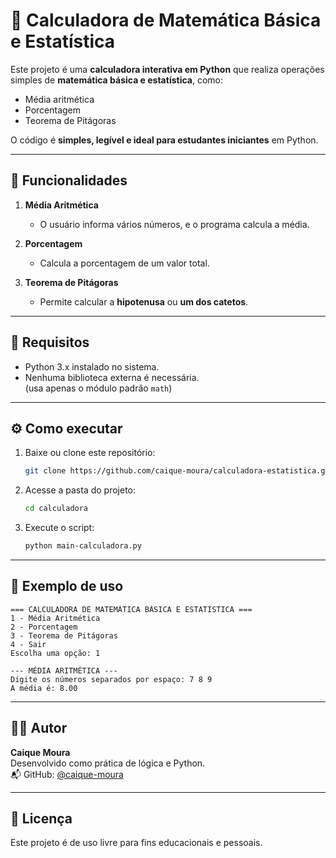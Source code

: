 # 🧮 Calculadora de Matemática Básica e Estatística

Este projeto é uma **calculadora interativa em Python** que realiza operações simples de **matemática básica e estatística**, como:

- Média aritmética  
- Porcentagem  
- Teorema de Pitágoras  

O código é **simples, legível e ideal para estudantes iniciantes** em Python.

---

## 🚀 Funcionalidades

1. **Média Aritmética**
   - O usuário informa vários números, e o programa calcula a média.

2. **Porcentagem**
   - Calcula a porcentagem de um valor total.

3. **Teorema de Pitágoras**
   - Permite calcular a **hipotenusa** ou **um dos catetos**.

---

## 🧩 Requisitos

- Python 3.x instalado no sistema.  
- Nenhuma biblioteca externa é necessária.  
  (usa apenas o módulo padrão `math`)

---

## ⚙️ Como executar

1. Baixe ou clone este repositório:
   ```bash
   git clone https://github.com/caique-moura/calculadora-estatistica.git
   ```

2. Acesse a pasta do projeto:
   ```bash
   cd calculadora
   ```

3. Execute o script:
   ```bash
   python main-calculadora.py
   ```

---

## 🧠 Exemplo de uso

```
=== CALCULADORA DE MATEMÁTICA BÁSICA E ESTATÍSTICA ===
1 - Média Aritmética
2 - Porcentagem
3 - Teorema de Pitágoras
4 - Sair
Escolha uma opção: 1

--- MÉDIA ARITMÉTICA ---
Digite os números separados por espaço: 7 8 9
A média é: 8.00
```

---

## 🧑‍💻 Autor

**Caique Moura**  
Desenvolvido como prática de lógica e Python.  
📬 GitHub: [@caique-moura](https://github.com/caique-moura)

---

## 📝 Licença

Este projeto é de uso livre para fins educacionais e pessoais.
